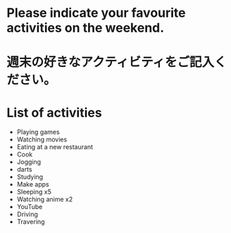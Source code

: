 # Please indicate your favourite activities on the weekend.
# 週末の好きなアクティビティをご記入ください。

# List of activities
- Playing games
- Watching movies
- Eating at a new restaurant
- Cook
- Jogging
- darts
- Studying
- Make apps
- Sleeping x5
- Watching anime x2
- YouTube
- Driving
- Travering
